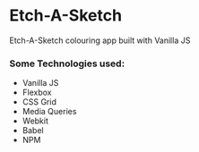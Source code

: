 # Etch-A-Sketch
Etch-A-Sketch colouring app built with Vanilla JS

### Some Technologies used:
* Vanilla JS
* Flexbox
* CSS Grid
* Media Queries
* Webkit
* Babel
* NPM
